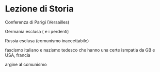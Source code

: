 # Lezione di Storia

Conferenza di Parigi (Versailles)

Germania esclusa ( e i perdenti)

Russia esclusa (comunismo inaccettabile)


fascismo italiano e nazismo tedesco che hanno una certe ismpatia da GB e USA, francia

argine al comunismo
<!--stackedit_data:
eyJoaXN0b3J5IjpbMTUyNzEzODA4MF19
-->